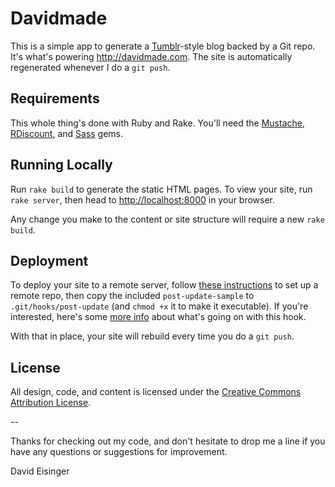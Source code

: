 Davidmade
=========

This is a simple app to generate a [Tumblr][tum]-style blog backed by a Git repo. It's what's powering <http://davidmade.com>. The site is automatically regenerated whenever I do a `git push`.

  [tum]: http://www.tumblr.com/

## Requirements

This whole thing's done with Ruby and Rake. You'll need the [Mustache][mus], [RDiscount][rds], and [Sass][sas] gems.

  [mus]: https://github.com/defunkt/mustache
  [rds]: https://github.com/rtomayko/rdiscount
  [sas]: http://sass-lang.com/

## Running Locally

Run `rake build` to generate the static HTML pages. To view your site, run `rake server`, then head to <http://localhost:8000> in your browser.

Any change you make to the content or site structure will require a new `rake build`.

## Deployment

To deploy your site to a remote server, follow [these instructions][git] to set up a remote repo, then copy the included `post-update-sample` to `.git/hooks/post-update` (and `chmod +x` it to make it executable). If you're interested, here's some [more info][rep] about what's going on with this hook.

  [git]: http://bulkan-evcimen.com/setting_up_git_repository_on_slicehost/
  [rep]: https://git.wiki.kernel.org/index.php/GitFaq#Why_won.27t_I_see_changes_in_the_remote_repo_after_.22git_push.22.3F

With that in place, your site will rebuild every time you do a `git push`.


## License

All design, code, and content is licensed under the <a href="http://creativecommons.org/licenses/by/3.0/">Creative Commons Attribution License</a>.

--

Thanks for checking out my code, and don't hesitate to drop me a line if you have any questions or suggestions for improvement.

David Eisinger
